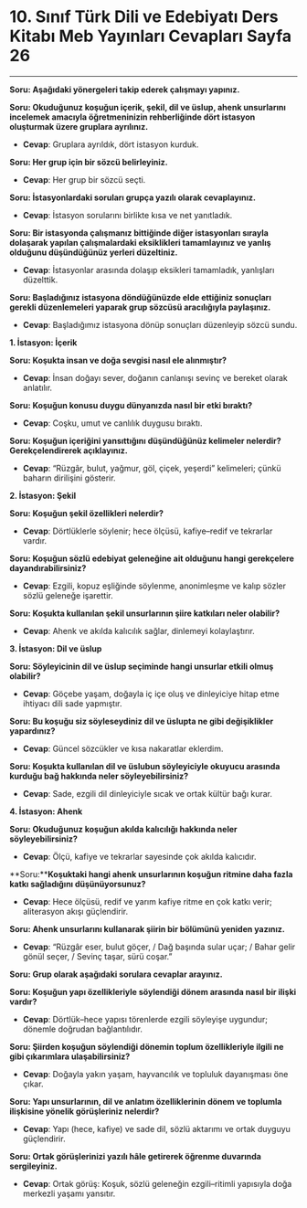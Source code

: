 # 10. Sınıf Türk Dili ve Edebiyatı Ders Kitabı Meb Yayınları Cevapları Sayfa 26

---

**Soru: Aşağıdaki yönergeleri takip ederek çalışmayı yapınız.**

**Soru: Okuduğunuz koşuğun içerik, şekil, dil ve üslup, ahenk unsurlarını incelemek amacıyla öğretmeninizin rehberliğinde dört istasyon oluşturmak üzere gruplara ayrılınız.**

-   **Cevap**: Gruplara ayrıldık, dört istasyon kurduk.

**Soru: Her grup için bir sözcü belirleyiniz.**

-   **Cevap**: Her grup bir sözcü seçti.

**Soru: İstasyonlardaki soruları grupça yazılı olarak cevaplayınız.**

-   **Cevap**: İstasyon sorularını birlikte kısa ve net yanıtladık.

**Soru: Bir istasyonda çalışmanız bittiğinde diğer istasyonları sırayla dolaşarak yapılan çalışmalardaki eksiklikleri tamamlayınız ve yanlış olduğunu düşündüğünüz yerleri düzeltiniz.**

-   **Cevap**: İstasyonlar arasında dolaşıp eksikleri tamamladık, yanlışları düzelttik.

**Soru: Başladığınız istasyona döndüğünüzde elde ettiğiniz sonuçları gerekli düzenlemeleri yaparak grup sözcüsü aracılığıyla paylaşınız.**

-   **Cevap**: Başladığımız istasyona dönüp sonuçları düzenleyip sözcü sundu.

**1. İstasyon: İçerik**

**Soru: Koşukta insan ve doğa sevgisi nasıl ele alınmıştır?**

-   **Cevap**: İnsan doğayı sever, doğanın canlanışı sevinç ve bereket olarak anlatılır.

**Soru: Koşuğun konusu duygu dünyanızda nasıl bir etki bıraktı?**

-   **Cevap**: Coşku, umut ve canlılık duygusu bıraktı.

**Soru: Koşuğun içeriğini yansıttığını düşündüğünüz kelimeler nelerdir? Gerekçelendirerek açıklayınız.**

-   **Cevap**: “Rüzgâr, bulut, yağmur, göl, çiçek, yeşerdi” kelimeleri; çünkü baharın dirilişini gösterir.

**2. İstasyon: Şekil**

**Soru: Koşuğun şekil özellikleri nelerdir?**

-   **Cevap**: Dörtlüklerle söylenir; hece ölçüsü, kafiye–redif ve tekrarlar vardır.

**Soru: Koşuğun sözlü edebiyat geleneğine ait olduğunu hangi gerekçelere dayandırabilirsiniz?**

-   **Cevap**: Ezgili, kopuz eşliğinde söylenme, anonimleşme ve kalıp sözler sözlü geleneğe işarettir.

**Soru: Koşukta kullanılan şekil unsurlarının şiire katkıları neler olabilir?**

-   **Cevap**: Ahenk ve akılda kalıcılık sağlar, dinlemeyi kolaylaştırır.

**3. İstasyon: Dil ve üslup**

**Soru: Söyleyicinin dil ve üslup seçiminde hangi unsurlar etkili olmuş olabilir?**

-   **Cevap**: Göçebe yaşam, doğayla iç içe oluş ve dinleyiciye hitap etme ihtiyacı dili sade yapmıştır.

**Soru: Bu koşuğu siz söyleseydiniz dil ve üslupta ne gibi değişiklikler yapardınız?**

-   **Cevap**: Güncel sözcükler ve kısa nakaratlar eklerdim.

**Soru: Koşukta kullanılan dil ve üslubun söyleyiciyle okuyucu arasında kurduğu bağ hakkında neler söyleyebilirsiniz?**

-   **Cevap**: Sade, ezgili dil dinleyiciyle sıcak ve ortak kültür bağı kurar.

**4. İstasyon: Ahenk**

**Soru: Okuduğunuz koşuğun akılda kalıcılığı hakkında neler söyleyebilirsiniz?**

-   **Cevap**: Ölçü, kafiye ve tekrarlar sayesinde çok akılda kalıcıdır.

**Soru:****Koşuktaki hangi ahenk unsurlarının koşuğun ritmine daha fazla katkı sağladığını düşünüyorsunuz?**

-   **Cevap**: Hece ölçüsü, redif ve yarım kafiye ritme en çok katkı verir; aliterasyon akışı güçlendirir.

**Soru: Ahenk unsurlarını kullanarak şiirin bir bölümünü yeniden yazınız.**

-   **Cevap**: “Rüzgâr eser, bulut göçer, / Dağ başında sular uçar; / Bahar gelir gönül seçer, / Sevinç taşar, sürü coşar.”

**Soru: Grup olarak aşağıdaki sorulara cevaplar arayınız.**

**Soru: Koşuğun yapı özellikleriyle söylendiği dönem arasında nasıl bir ilişki vardır?**

-   **Cevap**: Dörtlük–hece yapısı törenlerde ezgili söyleyişe uygundur; dönemle doğrudan bağlantılıdır.

**Soru: Şiirden koşuğun söylendiği dönemin toplum özellikleriyle ilgili ne gibi çıkarımlara ulaşabilirsiniz?**

-   **Cevap**: Doğayla yakın yaşam, hayvancılık ve topluluk dayanışması öne çıkar.

**Soru: Yapı unsurlarının, dil ve anlatım özelliklerinin dönem ve toplumla ilişkisine yönelik görüşleriniz nelerdir?**

-   **Cevap**: Yapı (hece, kafiye) ve sade dil, sözlü aktarımı ve ortak duyguyu güçlendirir.

**Soru: Ortak görüşlerinizi yazılı hâle getirerek öğrenme duvarında sergileyiniz.**

-   **Cevap**: Ortak görüş: Koşuk, sözlü geleneğin ezgili–ritimli yapısıyla doğa merkezli yaşamı yansıtır.